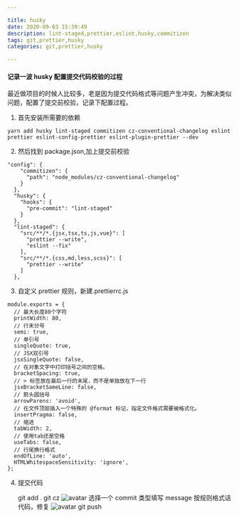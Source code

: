 ```yaml
---

title: husky
date: 2020-09-03 15:39:49
description: lint-staged,prettier,eslint,husky,commitizen
tags: git,prettier,husky
categories: git,prettier,husky

---
```


#### 记录一波 husky 配置提交代码校验的过程

最近做项目的时候人比较多，老是因为提交代码格式等问题产生冲突，为解决类似问题，配置了提交前校验，记录下配置过程。

1. 首先安装所需要的依赖

```
yarn add husky lint-staged commitizen cz-conventional-changelog eslint prettier eslint-config-prettier eslint-plugin-prettier --dev
```

2. 然后找到 package.json,加上提交前校验

```
"config": {
    "commitizen": {
      "path": "node_modules/cz-conventional-changelog"
    }
  },
  "husky": {
    "hooks": {
      "pre-commit": "lint-staged"
    }
  },
  "lint-staged": {
    "src/**/*.{jsx,tsx,ts,js,vue}": [
      "prettier --write",
      "eslint --fix"
    ],
    "src/**/*.{css,md,less,scss}": [
      "prettier --write"
    ]
  },
```

3. 自定义 prettier 规则，新建.prettierrc.js

```
module.exports = {
  // 最大长度80个字符
  printWidth: 80,
  // 行末分号
  semi: true,
  // 单引号
  singleQuote: true,
  // JSX双引号
  jsxSingleQuote: false,
  // 在对象文字中打印括号之间的空格。
  bracketSpacing: true,
  // > 标签放在最后一行的末尾，而不是单独放在下一行
  jsxBracketSameLine: false,
  // 箭头圆括号
  arrowParens: 'avoid',
  // 在文件顶部插入一个特殊的 @format 标记，指定文件格式需要被格式化。
  insertPragma: false,
  // 缩进
  tabWidth: 2,
  // 使用tab还是空格
  useTabs: false,
  // 行尾换行格式
  endOfLine: 'auto',
  HTMLWhitespaceSensitivity: 'ignore',
};
```

4. 提交代码

   git add .
   git cz
   ![avatar](/images/2.png)
   选择一个 commit 类型填写 message
   按规则格式话代码，修复
   ![avatar](/images/1.png)
   git push
